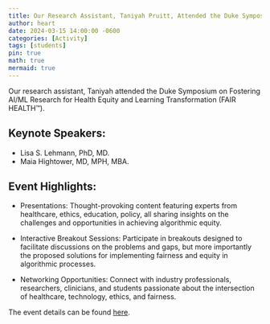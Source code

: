 ```yaml
---
title: Our Research Assistant, Taniyah Pruitt, Attended the Duke Symposium on Fostering AI/ML Research for Health Equity and Learning Transformation (FAIR HEALTH™)
author: heart
date: 2024-03-15 14:00:00 -0600
categories: [Activity]
tags: [students]
pin: true
math: true
mermaid: true
---
```


Our research assistant, Taniyah attended the Duke Symposium on Fostering AI/ML Research for Health Equity and Learning Transformation (FAIR HEALTH™).

## Keynote Speakers:

+ Lisa S. Lehmann, PhD, MD.
+ Maia Hightower, MD, MPH, MBA.

## Event Highlights:

+ Presentations: Thought-provoking content featuring experts from healthcare, ethics, education, policy, all sharing insights on the challenges and opportunities in achieving algorithmic equity.

+ Interactive Breakout Sessions: Participate in breakouts designed to facilitate discussions on the problems and gaps, but more importantly the proposed solutions for implementing fairness and equity in algorithmic processes.

+ Networking Opportunities: Connect with industry professionals, researchers, clinicians, and students passionate about the intersection of healthcare, technology, ethics, and fairness.

The event details can be found [here](https://aihealth.duke.edu/2024-fair-health-symposium/).